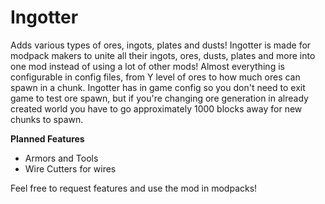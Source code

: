 # Ingotter

Adds various types of ores, ingots, plates and dusts!
Ingotter is made for modpack makers to unite all their ingots, ores, dusts, plates and more into one mod
instead of using a lot of other mods!
Almost everything is configurable in config files, from Y level of ores to how much ores can spawn in a chunk.
Ingotter has in game config so you don't need to exit game to test ore spawn, but if you're changing ore generation in already
created world you have to go approximately 1000 blocks away for new chunks to spawn.
 
**Planned Features**
- Armors and Tools
- Wire Cutters for wires
 
Feel free to request features and use the mod in modpacks!
